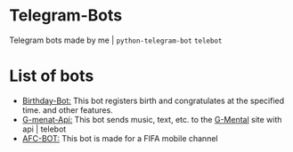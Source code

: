 # Telegram-Bots
Telegram bots made by me | `python-telegram-bot` `telebot`

# List of bots
+ [Birthday-Bot:](https://github.com/Crimson-Amir/Telegram-Bots/tree/main/birthday-bot) This bot registers birth and congratulates at the specified time. and other features.
+ [G-menat-Api:](https://github.com/Crimson-Amir/Telegram-Bots/tree/main/G-Mental-Api) This bot sends music, text, etc. to the [G-Mental](https://github.com/Crimson-Amir/G-Mental-Flask) site with api | telebot
+ [AFC-BOT:](https://github.com/Crimson-Amir/Telegram-Bots/tree/main/AfcBot-TelegramFifaChannel) This bot is made for a FIFA mobile channel

